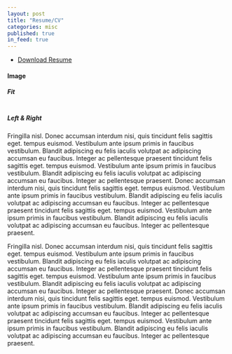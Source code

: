 ```yaml
---
layout: post
title: "Resume/CV"
categories: misc
published: true
in_feed: true
---
```



<ul class="actions">
		<li><a href="https://github.com/NatalieRMCastro/website/blob/8a5084c0c39904a247781d8fc775f02c4768f5d4/assets/images/nr.pdf" class="button">Download Resume</a></li>
	</ul>

   <section>
	<h4>Image</h4>
	<h5>Fit</h5>
	<div class="box alt">
		<div class="row gtr-50 gtr-uniform">
			<div class="col-12"><span class="image fit"><img src="https://picsum.photos/740/434?image=14" alt="" /></span></div>
			<div class="col-4"><span class="image fit"><img src="https://picsum.photos/370/217?image=29" alt="" /></span></div>
			<div class="col-4"><span class="image fit"><img src="https://picsum.photos/370/217?image=54" alt="" /></span></div>
			<div class="col-4"><span class="image fit"><img src="https://picsum.photos/370/217?image=112" alt="" /></span></div>
			<div class="col-4"><span class="image fit"><img src="https://picsum.photos/370/217?image=132" alt="" /></span></div>
			<div class="col-4"><span class="image fit"><img src="https://picsum.photos/370/217?image=166" alt="" /></span></div>
			<div class="col-4"><span class="image fit"><img src="https://picsum.photos/370/217?image=235" alt="" /></span></div>
			<div class="col-4"><span class="image fit"><img src="https://picsum.photos/370/217?image=260" alt="" /></span></div>
			<div class="col-4"><span class="image fit"><img src="https://picsum.photos/370/217?image=353" alt="" /></span></div>
			<div class="col-4"><span class="image fit"><img src="https://picsum.photos/370/217?image=368" alt="" /></span></div>
		</div>
	</div>
	<h5>Left &amp; Right</h5>
	<p><span class="image left"><img src="https://picsum.photos/123?image=1067" alt="" /></span>Fringilla nisl. Donec accumsan interdum nisi, quis tincidunt felis sagittis eget. tempus euismod. Vestibulum ante ipsum primis in faucibus vestibulum. Blandit adipiscing eu felis iaculis volutpat ac adipiscing accumsan eu faucibus. Integer ac pellentesque praesent tincidunt felis sagittis eget. tempus euismod. Vestibulum ante ipsum primis in faucibus vestibulum. Blandit adipiscing eu felis iaculis volutpat ac adipiscing accumsan eu faucibus. Integer ac pellentesque praesent. Donec accumsan interdum nisi, quis tincidunt felis sagittis eget. tempus euismod. Vestibulum ante ipsum primis in faucibus vestibulum. Blandit adipiscing eu felis iaculis volutpat ac adipiscing accumsan eu faucibus. Integer ac pellentesque praesent tincidunt felis sagittis eget. tempus euismod. Vestibulum ante ipsum primis in faucibus vestibulum. Blandit adipiscing eu felis iaculis volutpat ac adipiscing accumsan eu faucibus. Integer ac pellentesque praesent.</p>
	<p><span class="image right"><img src="https://picsum.photos/123?image=1061" alt="" /></span>Fringilla nisl. Donec accumsan interdum nisi, quis tincidunt felis sagittis eget. tempus euismod. Vestibulum ante ipsum primis in faucibus vestibulum. Blandit adipiscing eu felis iaculis volutpat ac adipiscing accumsan eu faucibus. Integer ac pellentesque praesent tincidunt felis sagittis eget. tempus euismod. Vestibulum ante ipsum primis in faucibus vestibulum. Blandit adipiscing eu felis iaculis volutpat ac adipiscing accumsan eu faucibus. Integer ac pellentesque praesent. Donec accumsan interdum nisi, quis tincidunt felis sagittis eget. tempus euismod. Vestibulum ante ipsum primis in faucibus vestibulum. Blandit adipiscing eu felis iaculis volutpat ac adipiscing accumsan eu faucibus. Integer ac pellentesque praesent tincidunt felis sagittis eget. tempus euismod. Vestibulum ante ipsum primis in faucibus vestibulum. Blandit adipiscing eu felis iaculis volutpat ac adipiscing accumsan eu faucibus. Integer ac pellentesque praesent.</p>
</section>
